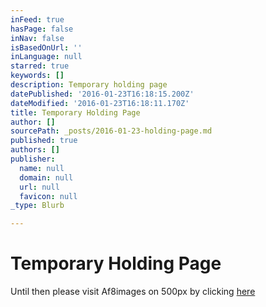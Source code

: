 ```yaml
---
inFeed: true
hasPage: false
inNav: false
isBasedOnUrl: ''
inLanguage: null
starred: true
keywords: []
description: Temporary holding page
datePublished: '2016-01-23T16:18:15.200Z'
dateModified: '2016-01-23T16:18:11.170Z'
title: Temporary Holding Page
author: []
sourcePath: _posts/2016-01-23-holding-page.md
published: true
authors: []
publisher:
  name: null
  domain: null
  url: null
  favicon: null
_type: Blurb

---
```

# Temporary Holding Page

Until then please visit Af8images on 500px by clicking [here][0]

[0]: https://500px.com/af8